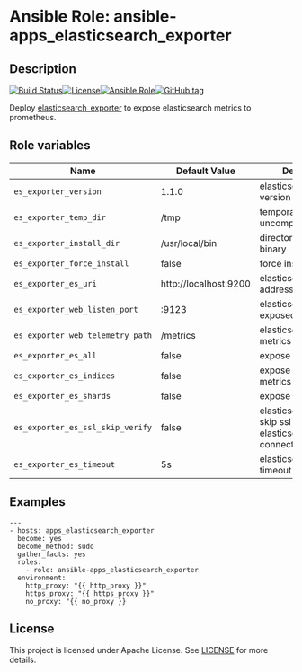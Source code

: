 # Ansible Role: ansible-apps_elasticsearch_exporter

## Description

[![Build Status](https://travis-ci.com/lotusnoir/ansible-apps_elasticsearch_exporter.svg?branch=master)](https://travis-ci.com/lotusnoir/ansible-apps_elasticsearch_exporter)[![License](https://img.shields.io/badge/license-MIT%20License-brightgreen.svg)](https://opensource.org/licenses/MIT)[![Ansible Role](https://img.shields.io/badge/ansible%20role-apps__elasticsearch_exporter-blue)](https://galaxy.ansible.com/lotusnoir/ansible-apps_elasticsearch_exporter/)[![GitHub tag](https://img.shields.io/badge/version-latest-blue)](https://github.com/lotusnoir/ansible-apps_elasticsearch_exporter/tags)

Deploy [elasticsearch_exporter](https://github.com/justwatchcom/elasticsearch_exporter) to expose elasticsearch metrics to prometheus.

## Role variables

| Name           | Default Value | Description                        |
| -------------- | ------------- | -----------------------------------|
| `es_exporter_version` | 1.1.0 | elasticsearch_exporter version |
| `es_exporter_temp_dir` | /tmp | temporary directory to uncompress package |
| `es_exporter_install_dir` | /usr/local/bin | directory to install binary |
| `es_exporter_force_install` | false | force install variable |
| `es_exporter_es_uri` | http://localhost:9200 | elasticsearch web address |
| `es_exporter_web_listen_port` | :9123 | elasticsearch_exporter exposed port |
| `es_exporter_web_telemetry_path` | /metrics | elasticsearch_exporter metrics path |
| `es_exporter_es_all` | false | expose all metrics |
| `es_exporter_es_indices` | false | expose indices metrics |
| `es_exporter_es_shards` | false | expose shards metrics |
| `es_exporter_es_ssl_skip_verify` | false | elasticsearch_exporter skip ssl on elasticsearch web connection |
| `es_exporter_es_timeout` | 5s | elasticsearch_exporter timeout |

## Examples

	---
	- hosts: apps_elasticsearch_exporter
	  become: yes
	  become_method: sudo
	  gather_facts: yes
	  roles:
	    - role: ansible-apps_elasticsearch_exporter
	  environment: 
	    http_proxy: "{{ http_proxy }}"
	    https_proxy: "{{ https_proxy }}"
	    no_proxy: "{{ no_proxy }}

## License

This project is licensed under Apache License. See [LICENSE](/LICENSE) for more details.
